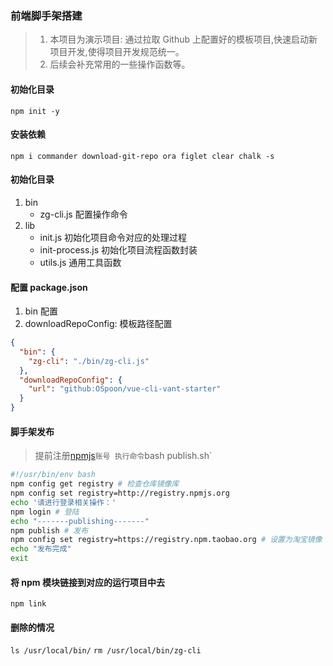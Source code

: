 ### 前端脚手架搭建

> 1. 本项目为演示项目: 通过拉取 Github 上配置好的模板项目,快速启动新项目开发,使得项目开发规范统一。
> 2. 后续会补充常用的一些操作函数等。

#### 初始化目录

`npm init -y`

#### 安装依赖

`npm i commander download-git-repo ora figlet clear chalk -s`

#### 初始化目录

1. bin
   - zg-cli.js 配置操作命令
2. lib
   - init.js 初始化项目命令对应的处理过程
   - init-process.js 初始化项目流程函数封装
   - utils.js 通用工具函数

#### 配置 package.json

1. bin 配置
2. downloadRepoConfig: 模板路径配置

```json
{
  "bin": {
    "zg-cli": "./bin/zg-cli.js"
  },
  "downloadRepoConfig": {
    "url": "github:OSpoon/vue-cli-vant-starter"
  }
}
```

#### 脚手架发布

> 提前注册[npmjs](https://www.npmjs.com/)`账号 执行命令`bash publish.sh`

```sh
#!/usr/bin/env bash
npm config get registry # 检查仓库镜像库
npm config set registry=http://registry.npmjs.org
echo '请进行登录相关操作：'
npm login # 登陆
echo "-------publishing-------"
npm publish # 发布
npm config set registry=https://registry.npm.taobao.org # 设置为淘宝镜像
echo "发布完成"
exit
```

#### 将 npm 模块链接到对应的运行项目中去

`npm link`

#### 删除的情况

`ls /usr/local/bin/`
`rm /usr/local/bin/zg-cli`

